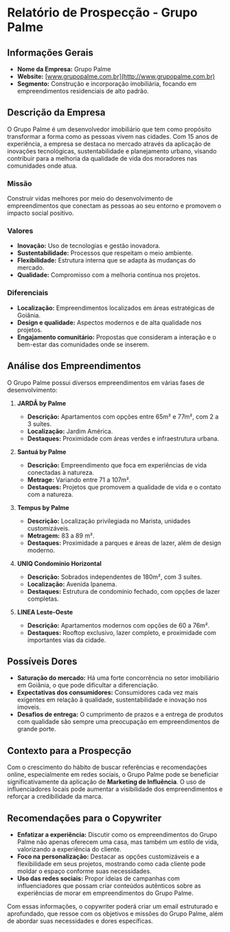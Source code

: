 # Relatório de Prospecção - Grupo Palme

## Informações Gerais
- **Nome da Empresa:** Grupo Palme
- **Website:** [www.grupopalme.com.br](http://www.grupopalme.com.br)
- **Segmento:** Construção e incorporação imobiliária, focando em empreendimentos residenciais de alto padrão.

## Descrição da Empresa
O Grupo Palme é um desenvolvedor imobiliário que tem como propósito transformar a forma como as pessoas vivem nas cidades. Com 15 anos de experiência, a empresa se destaca no mercado através da aplicação de inovações tecnológicas, sustentabilidade e planejamento urbano, visando contribuir para a melhoria da qualidade de vida dos moradores nas comunidades onde atua.

### Missão
Construir vidas melhores por meio do desenvolvimento de empreendimentos que conectam as pessoas ao seu entorno e promovem o impacto social positivo. 

### Valores
- **Inovação:** Uso de tecnologias e gestão inovadora.
- **Sustentabilidade:** Processos que respeitam o meio ambiente.
- **Flexibilidade:** Estrutura interna que se adapta às mudanças do mercado.
- **Qualidade:** Compromisso com a melhoria contínua nos projetos.

### Diferenciais
- **Localização:** Empreendimentos localizados em áreas estratégicas de Goiânia.
- **Design e qualidade:** Aspectos modernos e de alta qualidade nos projetos.
- **Engajamento comunitário:** Propostas que consideram a interação e o bem-estar das comunidades onde se inserem.

## Análise dos Empreendimentos
O Grupo Palme possui diversos empreendimentos em várias fases de desenvolvimento:

1. **JARDÃ by Palme** 
   - **Descrição:** Apartamentos com opções entre 65m² e 77m², com 2 a 3 suítes.
   - **Localização:** Jardim América.
   - **Destaques:** Proximidade com áreas verdes e infraestrutura urbana.

2. **Santuá by Palme**
   - **Descrição:** Empreendimento que foca em experiências de vida conectadas à natureza.
   - **Metrage:** Variando entre 71 a 107m².
   - **Destaques:** Projetos que promovem a qualidade de vida e o contato com a natureza.

3. **Tempus by Palme**
   - **Descrição:** Localização privilegiada no Marista, unidades customizáveis.
   - **Metragem:** 83 a 89 m².
   - **Destaques:** Proximidade a parques e áreas de lazer, além de design moderno.

4. **UNIQ Condomínio Horizontal**
   - **Descrição:** Sobrados independentes de 180m², com 3 suítes.
   - **Localização:** Avenida Ipanema.
   - **Destaques:** Estrutura de condomínio fechado, com opções de lazer completas.

5. **LINEA Leste-Oeste**
   - **Descrição:** Apartamentos modernos com opções de 60 a 76m². 
   - **Destaques:** Rooftop exclusivo, lazer completo, e proximidade com importantes vias da cidade.

## Possíveis Dores
- **Saturação do mercado:** Há uma forte concorrência no setor imobiliário em Goiânia, o que pode dificultar a diferenciação.
- **Expectativas dos consumidores:** Consumidores cada vez mais exigentes em relação à qualidade, sustentabilidade e inovação nos imoveis.
- **Desafios de entrega:** O cumprimento de prazos e a entrega de produtos com qualidade são sempre uma preocupação em empreendimentos de grande porte.

## Contexto para a Prospecção
Com o crescimento do hábito de buscar referências e recomendações online, especialmente em redes sociais, o Grupo Palme pode se beneficiar significativamente da aplicação de **Marketing de Influência**. O uso de influenciadores locais pode aumentar a visibilidade dos empreendimentos e reforçar a credibilidade da marca.

## Recomendações para o Copywriter
- **Enfatizar a experiência:** Discutir como os empreendimentos do Grupo Palme não apenas oferecem uma casa, mas também um estilo de vida, valorizando a experiência do cliente.
- **Foco na personalização:** Destacar as opções customizáveis e a flexibilidade em seus projetos, mostrando como cada cliente pode moldar o espaço conforme suas necessidades.
- **Uso das redes sociais:** Propor ideias de campanhas com influenciadores que possam criar conteúdos autênticos sobre as experiências de morar em empreendimentos do Grupo Palme.
  
Com essas informações, o copywriter poderá criar um email estruturado e aprofundado, que ressoe com os objetivos e missões do Grupo Palme, além de abordar suas necessidades e dores específicas.